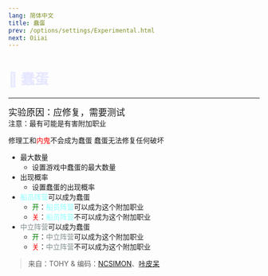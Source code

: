 ```yaml
---
lang: 简体中文
title: 蠢蛋
prev: /options/settings/Experimental.html
next: Oiiai
---
```


# <font color=#e6e7ff>👻 <b>蠢蛋</b></font> <Badge text="Addon" type="tip" vertical="middle"/>

***

<font size=4em>实验原因：应修复，需要测试</font><br>
注意：最有可能是有害附加职业

修理工和<font color=red>内鬼</font>不会成为蠢蛋 蠢蛋无法修复任何破坏

- 最大数量
  - 设置游戏中蠢蛋的最大数量
- 出现概率
  - 设置蠢蛋的出现概率
- <font color=#8cffff>船员阵营</font>可以成为蠢蛋
  - <font color=green>开</font>：<font color=#8cffff>船员阵营</font>可以成为这个附加职业
  - <font color=red>关</font>：<font color=#8cffff>船员阵营</font>不可以成为这个附加职业
- <font color=#7f8c8d>中立阵营</font>可以成为蠢蛋
  - <font color=green>开</font>：<font color=#7f8c8d>中立阵营</font>可以成为这个附加职业
  - <font color=red>关</font>：<font color=#7f8c8d>中立阵营</font>不可以成为这个附加职业

> 来自：TOHY & 编码：[NCSIMON](https://github.com/NCSIMON)、[咔皮呆](https://github.com/KARPED1EM)

